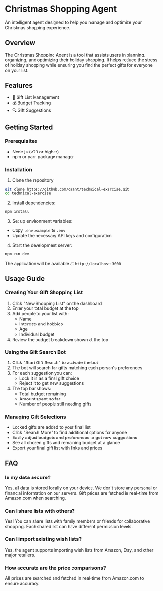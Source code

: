 # Christmas Shopping Agent

An intelligent agent designed to help you manage and optimize your Christmas shopping experience.

## Overview

The Christmas Shopping Agent is a tool that assists users in planning, organizing, and optimizing their holiday shopping. It helps reduce the stress of holiday shopping while ensuring you find the perfect gifts for everyone on your list.

## Features

- 🎁 Gift List Management
- 💰 Budget Tracking
- 🔍 Gift Suggestions

## Getting Started

### Prerequisites

- Node.js (v20 or higher)
- npm or yarn package manager

### Installation

1. Clone the repository:

```bash
git clone https://github.com/grant/technical-exercise.git
cd technical-exercise
```

2. Install dependencies:

```bash
npm install
```

3. Set up environment variables:
- Copy `.env.example` to `.env`
- Update the necessary API keys and configuration

4. Start the development server:

```bash
npm run dev
```

The application will be available at `http://localhost:3000`

## Usage Guide

### Creating Your Gift Shopping List

1. Click "New Shopping List" on the dashboard
2. Enter your total budget at the top
3. Add people to your list with:
   - Name
   - Interests and hobbies
   - Age
   - Individual budget
4. Review the budget breakdown shown at the top

### Using the Gift Search Bot

1. Click "Start Gift Search" to activate the bot
2. The bot will search for gifts matching each person's preferences
3. For each suggestion you can:
   - Lock it in as a final gift choice
   - Reject it to get new suggestions
4. The top bar shows:
   - Total budget remaining
   - Amount spent so far
   - Number of people still needing gifts

### Managing Gift Selections

- Locked gifts are added to your final list
- Click "Search More" to find additional options for anyone
- Easily adjust budgets and preferences to get new suggestions
- See all chosen gifts and remaining budget at a glance
- Export your final gift list with links and prices

## FAQ

### Is my data secure?
Yes, all data is stored locally on your device. We don't store any personal or financial information on our servers. Gift prices are fetched in real-time from Amazon.com when searching.

### Can I share lists with others?
Yes! You can share lists with family members or friends for collaborative shopping. Each shared list can have different permission levels.

### Can I import existing wish lists?
Yes, the agent supports importing wish lists from Amazon, Etsy, and other major retailers.

### How accurate are the price comparisons? 
All prices are searched and fetched in real-time from Amazon.com to ensure accuracy.
